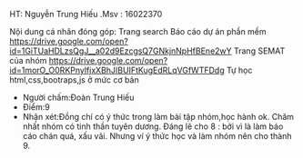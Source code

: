 HT: Nguyễn Trung Hiếu .Msv : 16022370

  Nội dung cá nhân đóng góp:
Trang search Báo cáo dự án phần mềm
https://drive.google.com/open?id=1GiTUaHDLzsQgJ__a02d9EzcgsQ7GNkjnNpHfBEne2wY 
Trang SEMAT của nhóm
https://drive.google.com/open?id=1morO_O0RKPnylfjxXBhJIBUIFtKugEdRLqVGfWTFDdg
Tự học html,css,bootraps,js ở mức cơ bản

+ Người chấm:Đoàn Trung Hiếu
+ Điểm:9
+ Nhận xét:Đồng chí có ý thức trong làm bài tập nhóm,học hành ok. Chăm nhất nhóm có tinh thần tuyên dương. Đáng lẽ cho 8 : bởi vì là làm báo cáo chán quá, xấu vãi. Nhưng ví ý thức học và làm nhóm nên cho thành 9.
